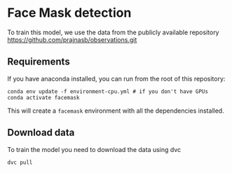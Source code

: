 # Face Mask detection

To train this model, we use the data from the publicly available repository https://github.com/prajnasb/observations.git

## Requirements

If you have anaconda installed, you can run from the root of this repository:

    conda env update -f environment-cpu.yml # if you don't have GPUs
    conda activate facemask

This will create a `facemask` environment with all the dependencies installed.

## Download data

To train the model you need to download the data using dvc

    dvc pull
